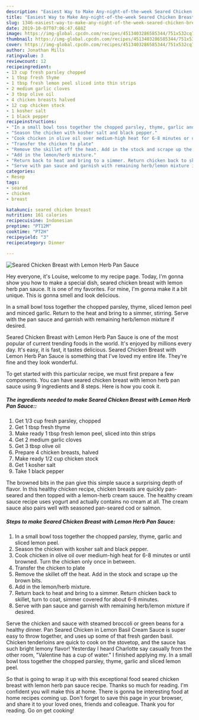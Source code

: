 ```yaml
---
description: "Easiest Way to Make Any-night-of-the-week Seared Chicken Breast with Lemon Herb Pan Sauce"
title: "Easiest Way to Make Any-night-of-the-week Seared Chicken Breast with Lemon Herb Pan Sauce"
slug: 1346-easiest-way-to-make-any-night-of-the-week-seared-chicken-breast-with-lemon-herb-pan-sauce
date: 2019-10-07T07:06:47.688Z
image: https://img-global.cpcdn.com/recipes/4513403286585344/751x532cq70/seared-chicken-breast-with-lemon-herb-pan-sauce-recipe-main-photo.jpg
thumbnail: https://img-global.cpcdn.com/recipes/4513403286585344/751x532cq70/seared-chicken-breast-with-lemon-herb-pan-sauce-recipe-main-photo.jpg
cover: https://img-global.cpcdn.com/recipes/4513403286585344/751x532cq70/seared-chicken-breast-with-lemon-herb-pan-sauce-recipe-main-photo.jpg
author: Jonathan Mills
ratingvalue: 3
reviewcount: 12
recipeingredient:
- 13 cup fresh parsley chopped
- 1 tbsp fresh thyme
- 1 tbsp fresh lemon peel sliced into thin strips
- 2 medium garlic cloves
- 3 tbsp olive oil
- 4 chicken breasts halved
- 12 cup chicken stock
- 1 kosher salt
- 1 black pepper
recipeinstructions:
- "In a small bowl toss together the chopped parsley, thyme, garlic and sliced lemon peel."
- "Season the chicken with kosher salt and black pepper."
- "Cook chicken in olive oil over medium-high heat for 6-8 minutes or until browned. Turn the chicken only once in between."
- "Transfer the chicken to plate"
- "Remove the skillet off the heat. Add in the stock and scrape up the brown bits."
- "Add in the lemon/herb mixture."
- "Return back to heat and bring to a simmer. Return chicken back to skillet, turn to coat, simmer covered for about 6-8 minutes."
- "Serve with pan sauce and garnish with remaining herb/lemon mixture if desired."
categories:
- Resep
tags:
- seared
- chicken
- breast

katakunci: seared chicken breast
nutrition: 161 calories
recipecuisine: Indonesian
preptime: "PT12M"
cooktime: "PT2H"
recipeyield: "3"
recipecategory: Dinner

---
```



![Seared Chicken Breast with Lemon Herb Pan Sauce](https://img-global.cpcdn.com/recipes/4513403286585344/751x532cq70/seared-chicken-breast-with-lemon-herb-pan-sauce-recipe-main-photo.jpg)

Hey everyone, it's Louise, welcome to my recipe page. Today, I'm gonna show you how to make a special dish, seared chicken breast with lemon herb pan sauce. It is one of my favorites. For mine, I'm gonna make it a bit unique. This is gonna smell and look delicious.

In a small bowl toss together the chopped parsley, thyme, sliced lemon peel and minced garlic. Return to the heat and bring to a simmer, stirring. Serve with the pan sauce and garnish with remaining herb/lemon mixture if desired.

Seared Chicken Breast with Lemon Herb Pan Sauce is one of the most popular of current trending foods in the world. It's enjoyed by millions every day. It's easy, it is fast, it tastes delicious. Seared Chicken Breast with Lemon Herb Pan Sauce is something that I've loved my entire life. They're fine and they look wonderful.


To get started with this particular recipe, we must first prepare a few components. You can have seared chicken breast with lemon herb pan sauce using 9 ingredients and 8 steps. Here is how you cook it.

##### The ingredients needed to make Seared Chicken Breast with Lemon Herb Pan Sauce::

1. Get 1/3 cup fresh parsley, chopped
1. Get 1 tbsp fresh thyme
1. Make ready 1 tbsp fresh lemon peel, sliced into thin strips
1. Get 2 medium garlic cloves
1. Get 3 tbsp olive oil
1. Prepare 4 chicken breasts, halved
1. Make ready 1/2 cup chicken stock
1. Get 1 kosher salt
1. Take 1 black pepper


The browned bits in the pan give this simple sauce a surprising depth of flavor. In this healthy chicken recipe, chicken breasts are quickly pan-seared and then topped with a lemon-herb cream sauce. The healthy cream sauce recipe uses yogurt and actually contains no cream at all. The cream sauce also pairs well with seasoned pan-seared cod or salmon. 

##### Steps to make Seared Chicken Breast with Lemon Herb Pan Sauce:

1. In a small bowl toss together the chopped parsley, thyme, garlic and sliced lemon peel.
1. Season the chicken with kosher salt and black pepper.
1. Cook chicken in olive oil over medium-high heat for 6-8 minutes or until browned. Turn the chicken only once in between.
1. Transfer the chicken to plate
1. Remove the skillet off the heat. Add in the stock and scrape up the brown bits.
1. Add in the lemon/herb mixture.
1. Return back to heat and bring to a simmer. Return chicken back to skillet, turn to coat, simmer covered for about 6-8 minutes.
1. Serve with pan sauce and garnish with remaining herb/lemon mixture if desired.


Serve the chicken and sauce with steamed broccoli or green beans for a healthy dinner. Pan Seared Chicken in Lemon Basil Cream Sauce is super easy to throw together, and uses up some of that fresh garden basil. Chicken tenderloins are quick to cook on the stovetop, and the sauce has such bright lemony flavor! Yesterday I heard Charlotte say casually from the other room, &#34;Valentine has a cup of water.&#34; I finished applying my. In a small bowl toss together the chopped parsley, thyme, garlic and sliced lemon peel. 

So that is going to wrap it up with this exceptional food seared chicken breast with lemon herb pan sauce recipe. Thanks so much for reading. I'm confident you will make this at home. There is gonna be interesting food at home recipes coming up. Don't forget to save this page in your browser, and share it to your loved ones, friends and colleague. Thank you for reading. Go on get cooking!
